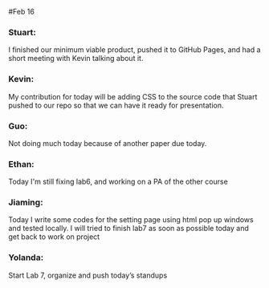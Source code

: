 #Feb 16

### Stuart:
I finished our minimum viable product, pushed it to GitHub Pages, and had a short meeting with Kevin talking about it.

### Kevin:
My contribution for today will be adding CSS to the source code that Stuart pushed to our repo so that we can have it ready for presentation.

### Guo:
Not doing much today because of another paper due today.

### Ethan:
Today I'm still fixing lab6, and working on a PA of the other course

### Jiaming:
Today I write some codes for  the setting page using html pop up windows and tested  locally. I will tried to finish lab7 as soon as possible today and get back to work on project

### Yolanda:
Start Lab 7, organize and push today’s standups